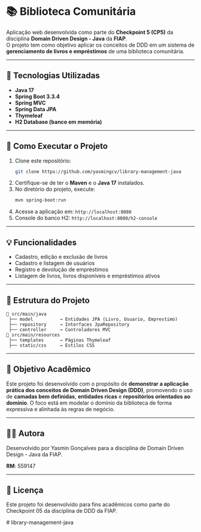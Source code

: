 # 📚 Biblioteca Comunitária

Aplicação web desenvolvida como parte do **Checkpoint 5 (CP5)** da disciplina **Domain Driven Design - Java** da **FIAP**.  
O projeto tem como objetivo aplicar os conceitos de DDD em um sistema de **gerenciamento de livros e empréstimos** de uma biblioteca comunitária.

---

## 🚀 Tecnologias Utilizadas
- **Java 17**
- **Spring Boot 3.3.4**
- **Spring MVC**
- **Spring Data JPA**
- **Thymeleaf**
- **H2 Database (banco em memória)**

---

## 🧭 Como Executar o Projeto
1. Clone este repositório:
   ```bash
   git clone https://github.com/yasmingcv/library-management-java
   ```
2. Certifique-se de ter o **Maven** e o **Java 17** instalados.
3. No diretório do projeto, execute:
   ```bash
   mvn spring-boot:run
   ```
4. Acesse a aplicação em: `http://localhost:8080`
5. Console do banco H2: `http://localhost:8080/h2-console`

---

## 💡 Funcionalidades
- Cadastro, edição e exclusão de livros
- Cadastro e listagem de usuários
- Registro e devolução de empréstimos
- Listagem de livros, livros disponíveis e empréstimos ativos

---

## 🧱 Estrutura do Projeto
```
📂 src/main/java
 ├── model          → Entidades JPA (Livro, Usuario, Emprestimo)
 ├── repository     → Interfaces JpaRepository
 ├── controller     → Controladores MVC
📂 src/main/resources
 ├── templates      → Páginas Thymeleaf
 ├── static/css     → Estilos CSS
```

---

## 🎯 Objetivo Acadêmico
Este projeto foi desenvolvido com o propósito de **demonstrar a aplicação prática dos conceitos de Domain Driven Design (DDD)**, promovendo o uso de **camadas bem definidas**, **entidades ricas** e **repositórios orientados ao domínio**. O foco está em modelar o domínio da biblioteca de forma expressiva e alinhada às regras de negócio.

---

## 👩‍💻 Autora
Desenvolvido por Yasmin Gonçalves para a disciplina de Domain Driven Design - Java da FIAP.

**RM**: 559147

---

## 📜 Licença
Este projeto foi desenvolvido para fins acadêmicos como parte do Checkpoint 05 da disciplina de DDD da FIAP.

#   l i b r a r y - m a n a g e m e n t - j a v a  
 